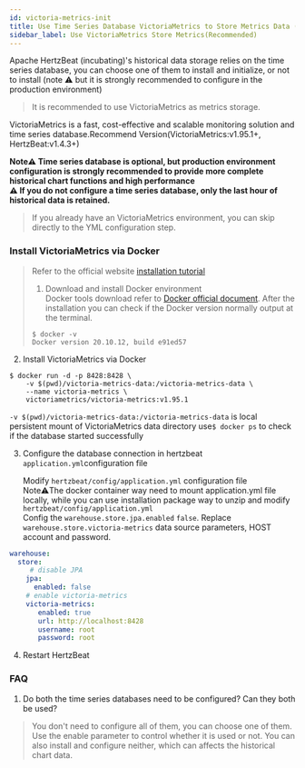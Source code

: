 ```yaml
---
id: victoria-metrics-init
title: Use Time Series Database VictoriaMetrics to Store Metrics Data (Recommended)
sidebar_label: Use VictoriaMetrics Store Metrics(Recommended)
---
```


Apache HertzBeat (incubating)'s historical data storage relies on the time series database, you can choose one of them to install and initialize, or not to install (note ⚠️ but it is strongly recommended to configure in the production environment)

> It is recommended to use VictoriaMetrics as metrics storage.

VictoriaMetrics is a fast, cost-effective and scalable monitoring solution and time series database.Recommend Version(VictoriaMetrics:v1.95.1+, HertzBeat:v1.4.3+)

**Note⚠️ Time series database is optional, but production environment configuration is strongly recommended to provide more complete historical chart functions and high performance**   
**⚠️ If you do not configure a time series database, only the last hour of historical data is retained.**

> If you already have an VictoriaMetrics environment, you can skip directly to the YML configuration step.

### Install VictoriaMetrics via Docker

> Refer to the official website [installation tutorial](https://docs.victoriametrics.com/Quick-Start.html#how-to-install)
> 1. Download and install Docker environment   
> Docker tools download refer to [Docker official document](https://docs.docker.com/get-docker/).
> After the installation you can check if the Docker version normally output at the terminal.
>
> ```
> $ docker -v
> Docker version 20.10.12, build e91ed57
> ```

2. Install VictoriaMetrics via Docker

```shell
$ docker run -d -p 8428:8428 \
    -v $(pwd)/victoria-metrics-data:/victoria-metrics-data \
    --name victoria-metrics \
    victoriametrics/victoria-metrics:v1.95.1
```

`-v $(pwd)/victoria-metrics-data:/victoria-metrics-data` is local persistent mount of VictoriaMetrics data directory
use```$ docker ps``` to check if the database started successfully

3. Configure the database connection in hertzbeat `application.yml`configuration file

   Modify `hertzbeat/config/application.yml` configuration file     
   Note⚠️The docker container way need to mount application.yml file locally, while you can use installation package way to unzip and modify `hertzbeat/config/application.yml`      
   Config the `warehouse.store.jpa.enabled` `false`. Replace `warehouse.store.victoria-metrics` data source parameters, HOST account and password.

```yaml
warehouse:
  store:
     # disable JPA
    jpa:
      enabled: false
    # enable victoria-metrics
    victoria-metrics:
       enabled: true
       url: http://localhost:8428
       username: root
       password: root
```

4. Restart HertzBeat

### FAQ

1. Do both the time series databases need to be configured? Can they both be used?

> You don't need to configure all of them, you can choose one of them. Use the enable parameter to control whether it is used or not. You can also install and configure neither, which can affects the historical chart data.

